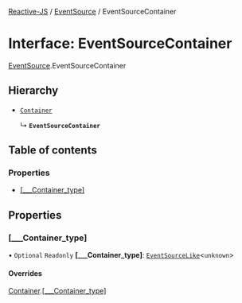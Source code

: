 [Reactive-JS](../README.md) / [EventSource](../modules/EventSource.md) / EventSourceContainer

# Interface: EventSourceContainer

[EventSource](../modules/EventSource.md).EventSourceContainer

## Hierarchy

- [`Container`](types.Container.md)

  ↳ **`EventSourceContainer`**

## Table of contents

### Properties

- [[\_\_\_Container\_type]](EventSource.EventSourceContainer.md#[___container_type])

## Properties

### [\_\_\_Container\_type]

• `Optional` `Readonly` **[\_\_\_Container\_type]**: [`EventSourceLike`](types.EventSourceLike.md)<`unknown`\>

#### Overrides

[Container](types.Container.md).[[___Container_type]](types.Container.md#[___container_type])
